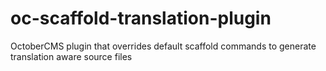 # oc-scaffold-translation-plugin
OctoberCMS plugin that overrides default scaffold commands to generate translation aware source files
